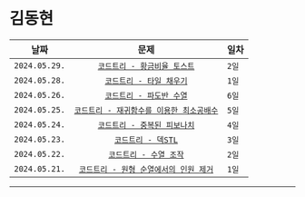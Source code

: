 # 김동현

| 날짜 | 문제 | 일차 |
|:---:|:---:|:---|
| `2024.05.29.` | [`코드트리 - 황금비율 토스트`](https://www.codetree.ai/missions/6/problems/golden-toast?&utm_source=clipboard&utm_medium=text) | `2일` |
| `2024.05.28.` | [`코드트리 - 타일 채우기`](https://www.codetree.ai/missions/6/problems/dp-modeling-tile1/introduction) | `1일` |
| `2024.05.26.` | [`코드트리 - 파도반 수열`](https://www.codetree.ai/missions/6/problems/dp-padovan?&utm_source=clipboard&utm_medium=text) | `6일` |
| `2024.05.25.` | [`코드트리 - 재귀함수를 이용한 최소공배수`](https://www.codetree.ai/missions/5/problems/least-common-multiple-using-recursive-function?&utm_source=clipboard&utm_medium=text) | `5일` |
| `2024.05.24.` | [`코드트리 - 중복된 피보나치`](https://www.codetree.ai/missions/6/problems/dp-fibbo/introduction) | `4일` |
| `2024.05.23.` | [`코드트리 - 덱STL`](https://www.codetree.ai/missions/6/problems/process-numeric-commands-3?&utm_source=clipboard&utm_medium=text) | `3일` |
| `2024.05.22.` | [`코드트리 - 수열 조작`](https://www.codetree.ai/missions/6/problems/sequence-manipulation?&utm_source=clipboard&utm_medium=text) | `2일` |
| `2024.05.21.` | [`코드트리 - 원형 순열에서의 인원 제거`](https://www.codetree.ai/missions/6/problems/josephus-permutations?&utm_source=clipboard&utm_medium=text) | `1일` |

---
